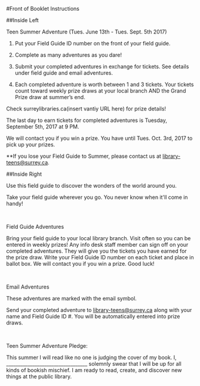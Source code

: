 #Front of Booklet Instructions

##Inside Left

Teen Summer Adventure (Tues. June 13th - Tues. Sept. 5th 2017)

1. Put your Field Guide ID number on the front of your field guide.

2. Complete as many adventures as you dare! 

3. Submit your completed adventures in exchange for tickets. See details under field guide and
email adventures.

4. Each completed adventure is worth between 1 and 3 tickets.
Your tickets count toward weekly prize draws at your local branch AND the Grand Prize draw at
summer’s end.

Check surreylibraries.ca(insert vantiy URL here) for prize
details!

The last day to earn tickets for completed adventures is Tuesday, September 5th, 2017 at 9 PM.

We will contact you if you win a prize. You have until Tues. Oct. 3rd, 2017 to pick up your prizes.

**If you lose your Field Guide to Summer, please contact us at library-teens@surrey.ca. 

##Inside Right

Use this field guide to discover the wonders of the world around you. 

Take your field guide wherever you go. You never know when it'll come in handy! 

 

Field Guide Adventures

Bring your field guide to your local library branch. Visit often so you can be entered in weekly prizes! Any info desk staff member can sign off on your completed adventures. They will give you the tickets you have earned for the
prize draw. Write your Field Guide ID number on each ticket and place in ballot box. We will contact you if you win a prize. Good luck! 

 

Email Adventures

These adventures are marked with the email symbol.

Send your completed adventure to library-teens@surrey.ca along with your name and Field Guide ID #. You will be automatically entered into prize draws. 

 

Teen Summer Adventure Pledge:

This summer
I will read like no one is judging the cover of my book. I,
__________________________________ solemnly swear that I will be up for
all kinds of bookish mischief. I am ready to read, create, and
discover new things at the public library.
